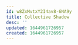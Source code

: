 ```yaml
---
id: w8ZxMvtxY2I4av8-6NA9y
title: Collective Shadow
desc: ''
updated: 1644961726957
created: 1644961726957
---
```


